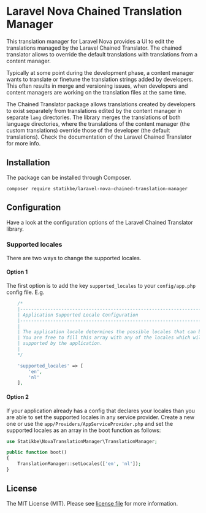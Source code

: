# Laravel Nova Chained Translation Manager

This translation manager for Laravel Nova provides a UI to edit the translations managed by the Laravel Chained 
Translator. The chained translator allows to override the default translations with translations from a content manager. 

Typically at some point during the development phase, a content manager wants to translate or finetune the translation 
strings added by developers. This often results in merge and versioning issues, when developers and content managers 
are working on the translation files at the same time.  

The Chained Translator package allows translations created by developers to exist separately from translations edited by 
the content manager in separate `lang` directories. The library merges the translations of both language directories, 
where the translations of the content manager (the custom translations) override those of the developer (the default 
translations). Check the documentation of the Laravel Chained Translator for more info.

## Installation

The package can be installed through Composer.

```
composer require statikbe/laravel-nova-chained-translation-manager
```

## Configuration

Have a look at the configuration options of the Laravel Chained Translator library. 

### Supported locales

There are two ways to change the supported locales.
 
#### Option 1
The first option is to add the key `supported_locales` to your `config/app.php` config file. 
E.g.
```php
    /*
    |--------------------------------------------------------------------------
    | Application Supported Locale Configuration
    |--------------------------------------------------------------------------
    |
    | The application locale determines the possible locales that can be used.
    | You are free to fill this array with any of the locales which will be 
    | supported by the application.
    |
    */

    'supported_locales' => [
        'en',
        'nl'
    ],
```

#### Option 2
If your application already has a config that declares your locales than you are able to set the supported locales in 
any service provider. Create a new one or use the `app/Providers/AppServiceProvider.php` and set the supported locales 
as an array in the boot function as follows:

```php
use Statikbe\NovaTranslationManager\TranslationManager;

public function boot()
{
    TranslationManager::setLocales(['en', 'nl']);
}
```

## License
The MIT License (MIT). Please see [license file](LICENSE.md) for more information.
